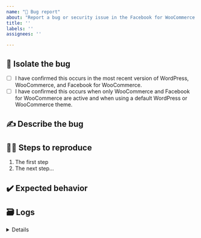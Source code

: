 ```yaml
---
name: "🐛 Bug report"
about: "Report a bug or security issue in the Facebook for WooCommerce extension."
title: ''
labels: ''
assignees: ''

---
```


## 🔎 Isolate the bug
<!-- Mark completed isolation steps with an [X] -->

- [ ] I have confirmed this occurs in the most recent version of WordPress, WooCommerce, and Facebook for WooCommerce.
- [ ] I have confirmed this occurs when only WooCommerce and Facebook for WooCommerce are active and when using a default WordPress or WooCommerce theme.

## ✍️ Describe the bug
<!-- Describe the bug in detail. Feel free to add appropriate screenshots that display the bug! -->

## 🚶‍♀️ Steps to reproduce
<!-- List steps that others can take to consistently reproduce the bug. -->

1. The first step
1. The next step… 

## ✔️ Expected behavior
<!-- Describe what should happen instead of what is currently happening. -->

## 🗃 Logs
<!-- Please include logs, details about your WordPress environment (from **WooCommerce > System Status**), and any other relevant information about your site. -->

<details>
	<!-- paste WooCommerce Status Report or logs here -->
</details>
